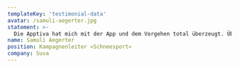 ```yaml
---
templateKey: 'testimonial-data'
avatar: /samuli-aegerter.jpg
statement: >-
  Die Apptiva hat mich mit der App und dem Vorgehen total überzeugt. Über ein nächstes gemeinsames Projekt würde ich mich sehr freuen.
name: Samuli Aegerter
position: Kampagnenleiter «Schneesport»
company: Suva
---
```

